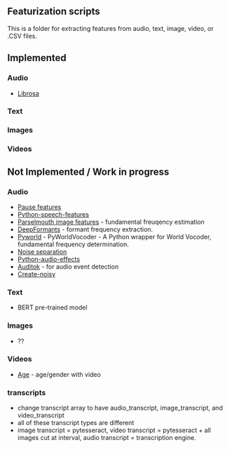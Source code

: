 ## Featurization scripts

This is a folder for extracting features from audio, text, image, video, or .CSV files. 

## Implemented 
### Audio
* [Librosa]()

### Text

### Images 

### Videos 

## Not Implemented / Work in progress
### Audio
* [Pause features](https://github.com/jim-schwoebel/pauses)
* [Python-speech-features]()
* [Parselmouth image features](https://github.com/YannickJadoul/Parselmouth) - fundamental freuqency estimation
* [DeepFormants](https://github.com/MLSpeech/DeepFormants) - formant frequency extraction.
* [Pyworld](https://github.com/JeremyCCHsu/Python-Wrapper-for-World-Vocoder) - PyWorldVocoder - A Python wrapper for World Vocoder, fundamental frequency determination.
* [Noise separation](https://github.com/seanwood/gcc-nmf)
* [Python-audio-effects](https://github.com/carlthome/python-audio-effects)
* [Auditok](https://github.com/amsehili/auditok) - for audio event detection
* [Create-noisy](https://github.com/Sato-Kunihiko/audio-SNR/blob/master/create_noisy_minumum_code.py)

### Text
* BERT pre-trained model 

### Images 
* ??

### Videos 
* [Age](https://github.com/deepinsight/insightface) - age/gender with video 

### transcripts
* change transcript array to have audio_transcript, image_transcript, and video_transcript
* all of these transcript types are different
* image transcript = pytesseract, video transcript = pytesseract + all images cut at interval, audio transcript = transcription engine.
